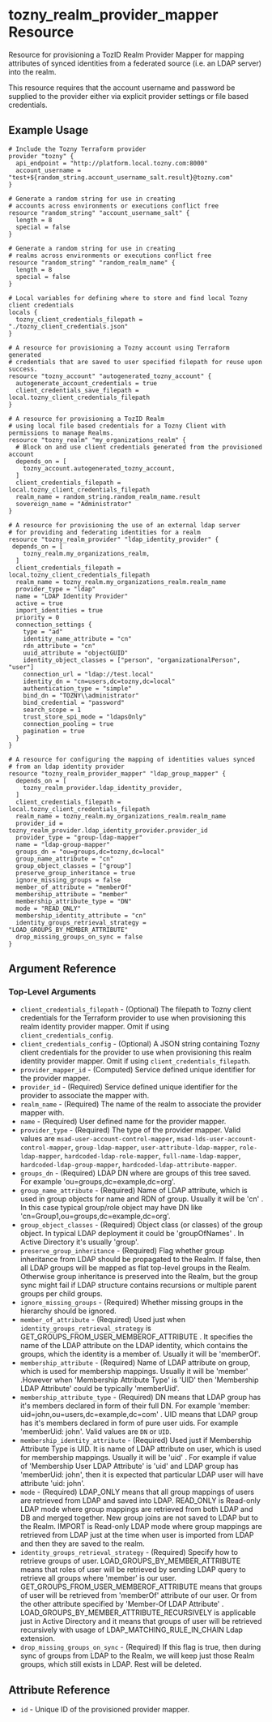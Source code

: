 # tozny_realm_provider_mapper Resource

Resource for provisioning a TozID Realm Provider Mapper for mapping attributes of synced identities from a federated source (i.e. an LDAP server) into the realm.

This resource requires that the account username and password be supplied to the provider either via explicit provider settings or file based credentials.

## Example Usage

```hcl
# Include the Tozny Terraform provider
provider "tozny" {
  api_endpoint = "http://platform.local.tozny.com:8000"
  account_username = "test+${random_string.account_username_salt.result}@tozny.com"
}

# Generate a random string for use in creating
# accounts across environments or executions conflict free
resource "random_string" "account_username_salt" {
  length = 8
  special = false
}

# Generate a random string for use in creating
# realms across environments or executions conflict free
resource "random_string" "random_realm_name" {
  length = 8
  special = false
}

# Local variables for defining where to store and find local Tozny client credentials
locals {
  tozny_client_credentials_filepath = "./tozny_client_credentials.json"
}

# A resource for provisioning a Tozny account using Terraform generated
# credentials that are saved to user specified filepath for reuse upon success.
resource "tozny_account" "autogenerated_tozny_account" {
  autogenerate_account_credentials = true
  client_credentials_save_filepath = local.tozny_client_credentials_filepath
}

# A resource for provisioning a TozID Realm
# using local file based credentials for a Tozny Client with permissions to manage Realms.
resource "tozny_realm" "my_organizations_realm" {
  # Block on and use client credentials generated from the provisioned account
  depends_on = [
    tozny_account.autogenerated_tozny_account,
  ]
  client_credentials_filepath = local.tozny_client_credentials_filepath
  realm_name = random_string.random_realm_name.result
  sovereign_name = "Administrator"
}

# A resource for provisioning the use of an external ldap server
# for providing and federating identities for a realm
resource "tozny_realm_provider" "ldap_identity_provider" {
 depends_on = [
    tozny_realm.my_organizations_realm,
  ]
  client_credentials_filepath = local.tozny_client_credentials_filepath
  realm_name = tozny_realm.my_organizations_realm.realm_name
  provider_type = "ldap"
  name = "LDAP Identity Provider"
  active = true
  import_identities = true
  priority = 0
  connection_settings {
    type = "ad"
    identity_name_attribute = "cn"
    rdn_attribute = "cn"
    uuid_attribute = "objectGUID"
    identity_object_classes = ["person", "organizationalPerson", "user"]
    connection_url = "ldap://test.local"
    identity_dn = "cn=users,dc=tozny,dc=local"
    authentication_type = "simple"
    bind_dn = "TOZNY\\administrator"
    bind_credential = "password"
    search_scope = 1
    trust_store_spi_mode = "ldapsOnly"
    connection_pooling = true
    pagination = true
  }
}

# A resource for configuring the mapping of identities values synced
# from an ldap identity provider
resource "tozny_realm_provider_mapper" "ldap_group_mapper" {
  depends_on = [
    tozny_realm_provider.ldap_identity_provider,
  ]
  client_credentials_filepath = local.tozny_client_credentials_filepath
  realm_name = tozny_realm.my_organizations_realm.realm_name
  provider_id = tozny_realm_provider.ldap_identity_provider.provider_id
  provider_type = "group-ldap-mapper"
  name = "ldap-group-mapper"
  groups_dn = "ou=groups,dc=tozny,dc=local"
  group_name_attribute = "cn"
  group_object_classes = ["group"]
  preserve_group_inheritance = true
  ignore_missing_groups = false
  member_of_attribute = "memberOf"
  membership_attribute = "member"
  membership_attribute_type = "DN"
  mode = "READ_ONLY"
  membership_identity_attribute = "cn"
  identity_groups_retrieval_strategy = "LOAD_GROUPS_BY_MEMBER_ATTRIBUTE"
  drop_missing_groups_on_sync = false
}
```

## Argument Reference

### Top-Level Arguments

* `client_credentials_filepath` - (Optional) The filepath to Tozny client credentials for the Terraform provider to use when provisioning this realm identity provider mapper. Omit if using `client_credentials_config`.
* `client_credentials_config` - (Optional) A JSON string containing Tozny client credentials for the provider to use when provisioning this realm identity provider mapper. Omit if using `client_credentials_filepath`.
* `provider_mapper_id` - (Computed) Service defined unique identifier for the provider mapper.
* `provider_id` - (Required) Service defined unique identifier for the provider to associate the mapper with.
* `realm_name` - (Required) The name of the realm to associate the provider mapper with.
* `name` - (Required) User defined name for the provider mapper.
* `provider_type` - (Required) The type of the provider mapper. Valid values are `msad-user-account-control-mapper`, `msad-lds-user-account-control-mapper`, `group-ldap-mapper`, `user-attribute-ldap-mapper`, `role-ldap-mapper`, `hardcoded-ldap-role-mapper`, `full-name-ldap-mapper`, `hardcoded-ldap-group-mapper`, `hardcoded-ldap-attribute-mapper`.
* `groups_dn` - (Required) LDAP DN where are groups of this tree saved. For example 'ou=groups,dc=example,dc=org'.
* `group_name_attribute` - (Required) Name of LDAP attribute, which is used in group objects for name and RDN of group. Usually it will be 'cn' . In this case typical group/role object may have DN like 'cn=Group1,ou=groups,dc=example,dc=org'.
* `group_object_classes` - (Required) Object class (or classes) of the group object. In typical LDAP deployment it could be 'groupOfNames' . In Active Directory it's usually 'group'.
* `preserve_group_inheritance` - (Required) Flag whether group inheritance from LDAP should be propagated to the Realm. If false, then all LDAP groups will be mapped as flat top-level groups in the Realm. Otherwise group inheritance is preserved into the Realm, but the group sync might fail if LDAP structure contains recursions or multiple parent groups per child groups.
* `ignore_missing_groups` - (Required) Whether missing groups in the hierarchy should be ignored.
* `member_of_attribute` - (Required) Used just when `identity_groups_retrieval_strategy` is GET_GROUPS_FROM_USER_MEMBEROF_ATTRIBUTE . It specifies the name of the LDAP attribute on the LDAP identity, which contains the groups, which the identity is a member of. Usually it will be 'memberOf'.
* `membership_attribute` - (Required) Name of LDAP attribute on group, which is used for membership mappings. Usually it will be 'member' .However when 'Membership Attribute Type' is 'UID' then 'Membership LDAP Attribute' could be typically 'memberUid'.
* `membership_attribute_type` - (Required) DN means that LDAP group has it's members declared in form of their full DN. For example 'member: uid=john,ou=users,dc=example,dc=com' . UID means that LDAP group has it's members declared in form of pure user uids. For example 'memberUid: john'. Valid values are `DN` or `UID`.
* `membership_identity_attribute` - (Required) Used just if Membership Attribute Type is UID. It is name of LDAP attribute on user, which is used for membership mappings. Usually it will be 'uid' . For example if value of 'Membership User LDAP Attribute' is 'uid' and LDAP group has 'memberUid: john', then it is expected that particular LDAP user will have attribute 'uid: john'.
* `mode` - (Required) LDAP_ONLY means that all group mappings of users are retrieved from LDAP and saved into LDAP. READ_ONLY is Read-only LDAP mode where group mappings are retrieved from both LDAP and DB and merged together. New group joins are not saved to LDAP but to the Realm. IMPORT is Read-only LDAP mode where group mappings are retrieved from LDAP just at the time when user is imported from LDAP and then they are saved to the realm.
* `identity_groups_retrieval_strategy` - (Required) Specify how to retrieve groups of user. LOAD_GROUPS_BY_MEMBER_ATTRIBUTE means that roles of user will be retrieved by sending LDAP query to retrieve all groups where 'member' is our user. GET_GROUPS_FROM_USER_MEMBEROF_ATTRIBUTE means that groups of user will be retrieved from 'memberOf' attribute of our user. Or from the other attribute specified by 'Member-Of LDAP Attribute' . LOAD_GROUPS_BY_MEMBER_ATTRIBUTE_RECURSIVELY is applicable just in Active Directory and it means that groups of user will be retrieved recursively with usage of LDAP_MATCHING_RULE_IN_CHAIN Ldap extension.
* `drop_missing_groups_on_sync` - (Required) If this flag is true, then during sync of groups from LDAP to the Realm, we will keep just those Realm groups, which still exists in LDAP. Rest will be deleted.

## Attribute Reference

* `id` - Unique ID of the provisioned provider mapper.
